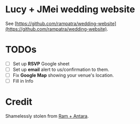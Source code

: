 # Lucy + JMei wedding website

See [https://github.com/rampatra/wedding-website](https://github.com/rampatra/wedding-website).

# TODOs
 - [ ] Set up __RSVP__ Google sheet
 - [ ] Set up __email__ alert to us/confirmation to them.
 - [ ] Fix __Google Map__ showing your venue's location.
 - [ ] Fill in Info

# Credit
Shamelessly stolen from
[Ram + Antara](https://blog.rampatra.com/wedding-website).